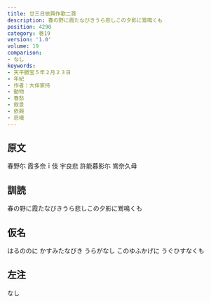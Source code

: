 ```yaml
---
title: 廿三日依興作歌二首
description: 春の野に霞たなびきうら悲しこの夕影に鴬鳴くも
position: 4290
category: 巻19
version: '1.0'
volume: 19
comparison:
- なし
keywords:
- 天平勝宝５年２月２３日
- 年紀
- 作者：大伴家持
- 動物
- 春愁
- 叙景
- 依興
- 悲嘆
---
```


## 原文

春野尓 霞多奈ｉ伎 宇良悲 許能暮影尓 鴬奈久母

## 訓読

春の野に霞たなびきうら悲しこの夕影に鴬鳴くも

## 仮名

はるののに かすみたなびき うらがなし このゆふかげに うぐひすなくも

## 左注

なし
